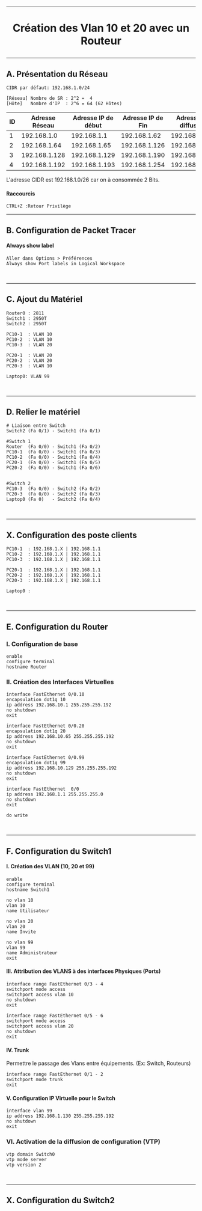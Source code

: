 ---------------------------------------------------------------------------------------------------------------------------------------------------
# <p align='center'> Création des Vlan 10 et 20 avec un Routeur </p>


---------------------------------------------------------------------------------------------------------------------------------------------------
## A. Présentation du Réseau

```
CIDR par défaut: 192.168.1.0/24
```

```
[Réseau] Nombre de SR : 2^2 =  4
[Hôte]   Nombre d'IP  : 2^6 = 64 (62 Hôtes)
```

|  ID | Adresse Réseau | Adresse IP de début | Adresse IP de Fin | Adresse de diffusion |
| --- | -------------- | ------------------- | ----------------- | -------------------- |  
|  1  | 192.168.1.0    | 192.168.1.1         | 192.168.1.62      | 192.168.1.63         |
|  2  | 192.168.1.64   | 192.168.1.65        | 192.168.1.126     | 192.168.1.127        |
|  3  | 192.168.1.128  | 192.168.1.129       | 192.168.1.190     | 192.168.1.191        |
|  4  | 192.168.1.192  | 192.168.1.193       | 192.168.1.254     | 192.168.1.255        |

L'adresse CIDR est 192.168.1.0/26 car on à consommée 2 Bits.

#### Raccourcis
```
CTRL+Z :Retour Privilège
```

---------------------------------------------------------------------------------------------------------------------------------------------------
## B. Configuration de Packet Tracer
#### Always show label
```
Aller dans Options > Préférences
Always show Port labels in Logical Workspace
```

<br />

---------------------------------------------------------------------------------------------------------------------------------------------------
## C. Ajout du Matériel
```
Router0 : 2811
Switch1 : 2950T
Switch2 : 2950T

PC10-1  : VLAN 10
PC10-2  : VLAN 10
PC10-3  : VLAN 20

PC20-1  : VLAN 20
PC20-2  : VLAN 20
PC20-3  : VLAN 10

Laptop0: VLAN 99
```

<br />

---------------------------------------------------------------------------------------------------------------------------------------------------
## D. Relier le matériel
```
# Liaison entre Switch
Switch2 (Fa 0/1) - Switch1 (Fa 0/1)

#Switch 1
Router  (Fa 0/0) - Switch1 (Fa 0/2)
PC10-1  (Fa 0/0) - Switch1 (Fa 0/3)
PC10-2  (Fa 0/0) - Switch1 (Fa 0/4)
PC20-1  (Fa 0/0) - Switch1 (Fa 0/5)
PC20-2  (Fa 0/0) - Switch1 (Fa 0/6)


#Switch 2
PC10-3  (Fa 0/0) - Switch2 (Fa 0/2)
PC20-3  (Fa 0/0) - Switch2 (Fa 0/3)
Laptop0 (Fa 0)   - Switch2 (Fa 0/4) 
```

<br />

---------------------------------------------------------------------------------------------------------------------------------------------------
## X. Configuration des poste clients
```
PC10-1  : 192.168.1.X | 192.168.1.1
PC10-2  : 192.168.1.X | 192.168.1.1
PC10-3  : 192.168.1.X | 192.168.1.1

PC20-1  : 192.168.1.X | 192.168.1.1
PC20-2  : 192.168.1.X | 192.168.1.1
PC20-3  : 192.168.1.X | 192.168.1.1

Laptop0 :
```

<br />

---------------------------------------------------------------------------------------------------------------------------------------------------
## E. Configuration du Router
### I. Configuration de base
```
enable
configure terminal
hostname Router
```

### II. Création des Interfaces Virtuelles
```
interface FastEthernet 0/0.10
encapsulation dot1q 10
ip address 192.168.10.1 255.255.255.192
no shutdown
exit

interface FastEthernet 0/0.20
encapsulation dot1q 20
ip address 192.168.10.65 255.255.255.192
no shutdown
exit

interface FastEthernet 0/0.99
encapsulation dot1q 99
ip address 192.168.10.129 255.255.255.192
no shutdown
exit

interface FastEthernet  0/0
ip address 192.168.1.1 255.255.255.0
no shutdown
exit

do write
```

<br />

---------------------------------------------------------------------------------------------------------------------------------------------------
## F. Configuration du Switch1
#### I. Création des VLAN (10, 20 et 99)
```
enable
configure terminal
hostname Switch1

no vlan 10
vlan 10
name Utilisateur

no vlan 20
vlan 20
name Invite

no vlan 99
vlan 99
name Administrateur
exit
```

#### III. Attribution des VLANS à des interfaces Physiques (Ports)
```
interface range FastEthernet 0/3 - 4
switchport mode access
switchport access vlan 10
no shutdown
exit
```

```
interface range FastEthernet 0/5 - 6
switchport mode access
switchport access vlan 20
no shutdown
exit
```

#### IV. Trunk
Permettre le passage des Vlans entre équipements. (Ex: Switch, Routeurs)
```
interface range FastEthernet 0/1 - 2
switchport mode trunk
exit
```

#### V. Configuration IP Virtuelle pour le Switch
```
interface vlan 99
ip address 192.168.1.130 255.255.255.192
no shutdown
exit
```

### VI. Activation de la diffusion de configuration (VTP)
```
vtp domain Switch0
vtp mode server
vtp version 2
```
<br />

---------------------------------------------------------------------------------------------------------------------------------------------------
## X. Configuration du Switch2

<br />




